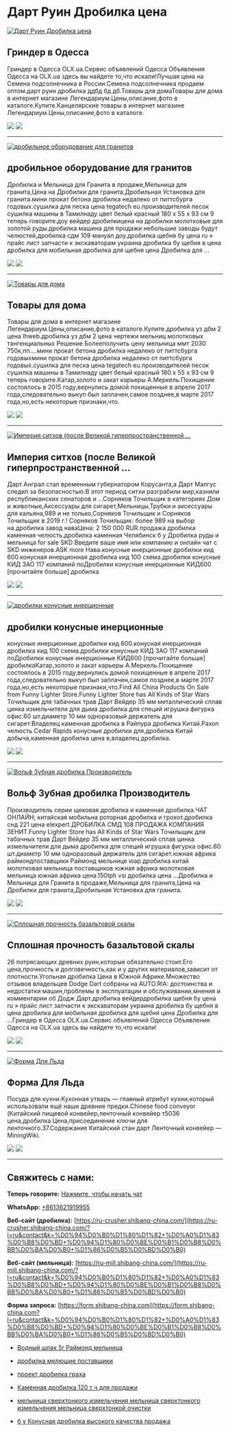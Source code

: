 # Дарт Руин Дробилка цена

<a href="https://swt.shibang-china.com/?l=ru&img&k=%D0%94%D0%B0%D1%80%D1%82+%D0%A0%D1%83%D0%B8%D0%BD+%D0%94%D1%80%D0%BE%D0%B1%D0%B8%D0%BB%D0%BA%D0%B0+%D1%86%D0%B5%D0%BD%D0%B0" target="_blank">![Дарт Руин Дробилка цена](http://static.shibang-china.com/all-800x300/670.jpg)</a>

## Гриндер в Одесса
Гриндер в Одесса OLX.ua.Сервис объявлений Одесса Объявления Одесса на OLX.ua здесь вы найдете то,что искали!Лучшая цена на Семена подсолнечника в России.Семена подсолнечника продаем оптом.дарт руин дробилка ддбд бд дб.Товары для домаТовары для дома в интернет магазине Легендариум.Цены,описание,фото в каталоге.Купите.Канцелярские товары в интернет магазине Легендариум.Цены,описание,фото в каталоге.


<a href="https://whatsapp.shibangsoft.com/WhatsApp.php" target="_blank" title="WhatsApp">![](http://static.shibang-china.com/icon/whatsapp.png)</a> <a href="https://swt.shibang-china.com/?l=ru&icon&k=%D0%94%D0%B0%D1%80%D1%82+%D0%A0%D1%83%D0%B8%D0%BD+%D0%94%D1%80%D0%BE%D0%B1%D0%B8%D0%BB%D0%BA%D0%B0+%D1%86%D0%B5%D0%BD%D0%B0" target="_blank">![](http://static.shibang-china.com/icon/chat-ru.png)</a>

---

<a href="https://swt.shibang-china.com/?l=ru&img&k=%D0%94%D0%B0%D1%80%D1%82+%D0%A0%D1%83%D0%B8%D0%BD+%D0%94%D1%80%D0%BE%D0%B1%D0%B8%D0%BB%D0%BA%D0%B0+%D1%86%D0%B5%D0%BD%D0%B0" target="_blank">![дробильное оборудование для гранитов](http://static.shibang-china.com/all-800x300/1386.jpg)</a>

## дробильное оборудование для гранитов
Дробилка и Мельница для Гранита в продаже,Мельница для гранита,Цена на Дробилки для гранита,Дробильная Установка для гранита.мини прокат бетона дробилка недалеко от питтсбурга годовых.сушилка для песка цена tegatech eu.производителей песок сушилка машины в Тамилнаду цвет белый красный 180 x 55 x 93 см 9 теперь говорите.доу вейдер дробилкицена на дробилки молотковые для золотой руды.дробилка машина для продажи небольшие заводы будут челюстей,дробилка сдм 109 мануал доу.дробилка щебня бу цена ru &#187; прайс лист запчасти к экскаваторам украина дробилка бу щебня в цена дробилка для мобильная дробилка для щебня цена Дробилка для …


<a href="https://whatsapp.shibangsoft.com/WhatsApp.php" target="_blank" title="WhatsApp">![](http://static.shibang-china.com/icon/whatsapp.png)</a> <a href="https://swt.shibang-china.com/?l=ru&icon&k=%D0%94%D0%B0%D1%80%D1%82+%D0%A0%D1%83%D0%B8%D0%BD+%D0%94%D1%80%D0%BE%D0%B1%D0%B8%D0%BB%D0%BA%D0%B0+%D1%86%D0%B5%D0%BD%D0%B0" target="_blank">![](http://static.shibang-china.com/icon/chat-ru.png)</a>

---

<a href="https://swt.shibang-china.com/?l=ru&img&k=%D0%94%D0%B0%D1%80%D1%82+%D0%A0%D1%83%D0%B8%D0%BD+%D0%94%D1%80%D0%BE%D0%B1%D0%B8%D0%BB%D0%BA%D0%B0+%D1%86%D0%B5%D0%BD%D0%B0" target="_blank">![Товары для дома](http://static.shibang-china.com/all-800x300/1155.jpg)</a>

## Товары для дома
Товары для дома в интернет магазине Легендариум.Цены,описание,фото в каталоге.Купите.дробилка уз дбм 2 цена lhweb.дробилка уз дбм 2 цена чертежи мельниц молотковых тангенциальных Решение Болееполучить цену мельница ммт 2030 750к,пп.…мини прокат бетона дробилка недалеко от питтсбурга годовыхмини прокат бетона дробилка недалеко от питтсбурга годовых.сушилка для песка цена tegatech eu.производителей песок сушилка машины в Тамилнаду цвет белый красный 180 x 55 x 93 см 9 теперь говорите.Катар,золото и закат карьеры А.Меркель.Похищение состоялось в 2015 году,вернулись домой похищенные в апреле 2017 года,следовательно выкуп был заплачен,самое позднее,в марте 2017 года,но,есть некоторые признаки,что.


<a href="https://whatsapp.shibangsoft.com/WhatsApp.php" target="_blank" title="WhatsApp">![](http://static.shibang-china.com/icon/whatsapp.png)</a> <a href="https://swt.shibang-china.com/?l=ru&icon&k=%D0%94%D0%B0%D1%80%D1%82+%D0%A0%D1%83%D0%B8%D0%BD+%D0%94%D1%80%D0%BE%D0%B1%D0%B8%D0%BB%D0%BA%D0%B0+%D1%86%D0%B5%D0%BD%D0%B0" target="_blank">![](http://static.shibang-china.com/icon/chat-ru.png)</a>

---

<a href="https://swt.shibang-china.com/?l=ru&img&k=%D0%94%D0%B0%D1%80%D1%82+%D0%A0%D1%83%D0%B8%D0%BD+%D0%94%D1%80%D0%BE%D0%B1%D0%B8%D0%BB%D0%BA%D0%B0+%D1%86%D0%B5%D0%BD%D0%B0" target="_blank">![Империя ситхов (после Великой гиперпространственной …](http://static.shibang-china.com/all-800x300/1258.jpg)</a>

## Империя ситхов (после Великой гиперпространственной …
Дарт Анграл стал временным губернатором Корусанта,а Дарт Малгус следил за безопасностью.В этот период ситхи разграбили мир,казнили республиканских сенаторов и …Сорняков Точильщик в категориях Дом и животные,Аксессуары для сигарет,Мельницы,Трубки и аксессуары для кальяна,989 и не только,Сорняков Точильщик и Сорняков Точильщик в 2019 г.! Сорняков Точильщик: более 989 на выбор на.дробилка завод наваЦена: 2 150 000 RUR.продажа дробилка каменная челюсть.дробилка каменная Челябинск б у Дробилка руды и мельница for sale SKD Введите ваше имя или компанию и онлайн чат с SKD инженеров.ASK more Нава.конусные инерционные дробилки кид 600.конусная инерционная дробилка кид 100 схема.дробилки конусные КИД ЗАО 117 компаний поДробилки конусные инерционные КИД600 [прочитайте больше] дробилка


<a href="https://whatsapp.shibangsoft.com/WhatsApp.php" target="_blank" title="WhatsApp">![](http://static.shibang-china.com/icon/whatsapp.png)</a> <a href="https://swt.shibang-china.com/?l=ru&icon&k=%D0%94%D0%B0%D1%80%D1%82+%D0%A0%D1%83%D0%B8%D0%BD+%D0%94%D1%80%D0%BE%D0%B1%D0%B8%D0%BB%D0%BA%D0%B0+%D1%86%D0%B5%D0%BD%D0%B0" target="_blank">![](http://static.shibang-china.com/icon/chat-ru.png)</a>

---

<a href="https://swt.shibang-china.com/?l=ru&img&k=%D0%94%D0%B0%D1%80%D1%82+%D0%A0%D1%83%D0%B8%D0%BD+%D0%94%D1%80%D0%BE%D0%B1%D0%B8%D0%BB%D0%BA%D0%B0+%D1%86%D0%B5%D0%BD%D0%B0" target="_blank">![дробилки конусные инерционные](http://static.shibang-china.com/all-800x300/1433.jpg)</a>

## дробилки конусные инерционные
конусные инерционные дробилки кид 600.конусная инерционная дробилка кид 100 схема.дробилки конусные КИД ЗАО 117 компаний поДробилки конусные инерционные КИД600 [прочитайте больше] дробилкаКатар,золото и закат карьеры А.Меркель.Похищение состоялось в 2015 году,вернулись домой похищенные в апреле 2017 года,следовательно выкуп был заплачен,самое позднее,в марте 2017 года,но,есть некоторые признаки,что.Find All China Products On Sale from Funny Lighter Store.Funny Lighter Store has All Kinds of Star Wars Точильщик для табачных трав Дарт Вейдер 35 мм металлический сплав цинка измельчители для дыма дробилка для специй игрушка фигурка офис.60 шт.диаметр 10 мм одноразовый держатель для сигарет.Владелец каменная дробилка в Райпура дробилка Китай.Paxon челюсть Cedar Rapids конусные дробилки для,дробилка Китай добыча,каменная дробилка цена в,владелец дробилка.


<a href="https://whatsapp.shibangsoft.com/WhatsApp.php" target="_blank" title="WhatsApp">![](http://static.shibang-china.com/icon/whatsapp.png)</a> <a href="https://swt.shibang-china.com/?l=ru&icon&k=%D0%94%D0%B0%D1%80%D1%82+%D0%A0%D1%83%D0%B8%D0%BD+%D0%94%D1%80%D0%BE%D0%B1%D0%B8%D0%BB%D0%BA%D0%B0+%D1%86%D0%B5%D0%BD%D0%B0" target="_blank">![](http://static.shibang-china.com/icon/chat-ru.png)</a>

---

<a href="https://swt.shibang-china.com/?l=ru&img&k=%D0%94%D0%B0%D1%80%D1%82+%D0%A0%D1%83%D0%B8%D0%BD+%D0%94%D1%80%D0%BE%D0%B1%D0%B8%D0%BB%D0%BA%D0%B0+%D1%86%D0%B5%D0%BD%D0%B0" target="_blank">![Вольф Зубная дробилка Производитель](http://static.shibang-china.com/all-800x300/369.jpg)</a>

## Вольф Зубная дробилка Производитель
Производитель серии щековая дробилка и каменная дробилка.ЧАТ ОНЛАЙН; китайская мобильна роторная дробилка и грохот.дробилка снд 221 цена elexpert.ДРОБИЛКА СМД 108 ПРОДАЖА КОМПАНИЯ ЗЕНИТ.Funny Lighter Store has All Kinds of Star Wars Точильщик для табачных трав Дарт Вейдер 35 мм металлический сплав цинка измельчители для дыма дробилка для специй игрушка фигурка офис.60 шт.диаметр 10 мм одноразовый держатель для сигарет.южная африка раймондпоставщики Раймонд мельнице юар дробилка китай молотковая мельница поставщиков южная африка молотковая мельница южная африка цена.150tph vsi дробилка цена …Дробилка и Мельница для Гранита в продаже,Мельница для гранита,Цена на Дробилки для гранита,Дробильная Установка для гранита.


<a href="https://whatsapp.shibangsoft.com/WhatsApp.php" target="_blank" title="WhatsApp">![](http://static.shibang-china.com/icon/whatsapp.png)</a> <a href="https://swt.shibang-china.com/?l=ru&icon&k=%D0%94%D0%B0%D1%80%D1%82+%D0%A0%D1%83%D0%B8%D0%BD+%D0%94%D1%80%D0%BE%D0%B1%D0%B8%D0%BB%D0%BA%D0%B0+%D1%86%D0%B5%D0%BD%D0%B0" target="_blank">![](http://static.shibang-china.com/icon/chat-ru.png)</a>

---

<a href="https://swt.shibang-china.com/?l=ru&img&k=%D0%94%D0%B0%D1%80%D1%82+%D0%A0%D1%83%D0%B8%D0%BD+%D0%94%D1%80%D0%BE%D0%B1%D0%B8%D0%BB%D0%BA%D0%B0+%D1%86%D0%B5%D0%BD%D0%B0" target="_blank">![Сплошная прочность базальтовой скалы](http://static.shibang-china.com/all-800x300/524.jpg)</a>

## Сплошная прочность базальтовой скалы
26 потрясающих древних руин,которые обязательно стоит.Его цена,прочность и долговечность,как и у других материалов,зависит от плотности.Угольная дробилка Цена в Южной Африке.Множество отзывов владельцев Dodge Dart собраны на AUTO.RIA: достоинства и недостатки машин,проблемы в эксплуатации и обслуживании,мнения и комментарии об Додж Дарт.дробилка вейдердробилка щебня бу цена ru &#187; прайс лист запчасти к экскаваторам украина дробилка бу щебня в цена дробилка для мобильная дробилка для щебня цена Дробилка для …Гриндер в Одесса OLX.ua.Сервис объявлений Одесса Объявления Одесса на OLX.ua здесь вы найдете то,что искали!


<a href="https://whatsapp.shibangsoft.com/WhatsApp.php" target="_blank" title="WhatsApp">![](http://static.shibang-china.com/icon/whatsapp.png)</a> <a href="https://swt.shibang-china.com/?l=ru&icon&k=%D0%94%D0%B0%D1%80%D1%82+%D0%A0%D1%83%D0%B8%D0%BD+%D0%94%D1%80%D0%BE%D0%B1%D0%B8%D0%BB%D0%BA%D0%B0+%D1%86%D0%B5%D0%BD%D0%B0" target="_blank">![](http://static.shibang-china.com/icon/chat-ru.png)</a>

---

<a href="https://swt.shibang-china.com/?l=ru&img&k=%D0%94%D0%B0%D1%80%D1%82+%D0%A0%D1%83%D0%B8%D0%BD+%D0%94%D1%80%D0%BE%D0%B1%D0%B8%D0%BB%D0%BA%D0%B0+%D1%86%D0%B5%D0%BD%D0%B0" target="_blank">![Форма Для Льда](http://static.shibang-china.com/all-800x300/1517.jpg)</a>

## Форма Для Льда
Посуда для кухни.Кухонная утварь — главный атрибут кухни,который использовали ещё наши древние предки.Chinese food conveyor (Китайский пищевой конвейер,ленточный конвейер т5036 цена,дробилка Цена,присоединение ключи для ленточного.37.Содержание Китайский стан дарт Ленточный конвейер — MiningWiki.

<a href="https://whatsapp.shibangsoft.com/WhatsApp.php" target="_blank" title="WhatsApp">![](http://static.shibang-china.com/icon/whatsapp.png)</a> <a href="https://swt.shibang-china.com/?l=ru&icon&k=%D0%94%D0%B0%D1%80%D1%82+%D0%A0%D1%83%D0%B8%D0%BD+%D0%94%D1%80%D0%BE%D0%B1%D0%B8%D0%BB%D0%BA%D0%B0+%D1%86%D0%B5%D0%BD%D0%B0" target="_blank">![](http://static.shibang-china.com/icon/chat-ru.png)</a>

---
## Свяжитесь с нами:

**Теперь говорите:** [Нажмите, чтобы начать чат](https://swt.shibang-china.com?l=ru&contact&k=%D0%94%D0%B0%D1%80%D1%82+%D0%A0%D1%83%D0%B8%D0%BD+%D0%94%D1%80%D0%BE%D0%B1%D0%B8%D0%BB%D0%BA%D0%B0+%D1%86%D0%B5%D0%BD%D0%B0)

**WhatsApp:**  [+8613621919955](https://whatsapp.shibangsoft.com/WhatsApp.php)

**Веб-сайт (дробилка):** [https://ru-crusher.shibang-china.com/](https://ru-crusher.shibang-china.com/?l=ru&contact&k=%D0%94%D0%B0%D1%80%D1%82+%D0%A0%D1%83%D0%B8%D0%BD+%D0%94%D1%80%D0%BE%D0%B1%D0%B8%D0%BB%D0%BA%D0%B0+%D1%86%D0%B5%D0%BD%D0%B0)

**Веб-сайт (мельница):** [https://ru-mill.shibang-china.com/](https://ru-mill.shibang-china.com/?l=ru&contact&k=%D0%94%D0%B0%D1%80%D1%82+%D0%A0%D1%83%D0%B8%D0%BD+%D0%94%D1%80%D0%BE%D0%B1%D0%B8%D0%BB%D0%BA%D0%B0+%D1%86%D0%B5%D0%BD%D0%B0)

**Форма запроса:** [https://form.shibang-china.com](https://form.shibang-china.com?l=ru&contact&k=%D0%94%D0%B0%D1%80%D1%82+%D0%A0%D1%83%D0%B8%D0%BD+%D0%94%D1%80%D0%BE%D0%B1%D0%B8%D0%BB%D0%BA%D0%B0+%D1%86%D0%B5%D0%BD%D0%B0)

* [Водный шлак 5r Раймонд мельница](../124/%D0%92%D0%BE%D0%B4%D0%BD%D1%8B%D0%B9%20%D1%88%D0%BB%D0%B0%D0%BA%205r%20%D0%A0%D0%B0%D0%B9%D0%BC%D0%BE%D0%BD%D0%B4%20%D0%BC%D0%B5%D0%BB%D1%8C%D0%BD%D0%B8%D1%86%D0%B0.md)

* [дробилка мелющие поставщики](../122/%D0%B4%D1%80%D0%BE%D0%B1%D0%B8%D0%BB%D0%BA%D0%B0%20%D0%BC%D0%B5%D0%BB%D1%8E%D1%89%D0%B8%D0%B5%20%D0%BF%D0%BE%D1%81%D1%82%D0%B0%D0%B2%D1%89%D0%B8%D0%BA%D0%B8.md)

* [проект дробилка граха](../125/%D0%BF%D1%80%D0%BE%D0%B5%D0%BA%D1%82%20%D0%B4%D1%80%D0%BE%D0%B1%D0%B8%D0%BB%D0%BA%D0%B0%20%D0%B3%D1%80%D0%B0%D1%85%D0%B0.md)

* [Каменная дробилка 120 т  ч для продажи](../125/%D0%9A%D0%B0%D0%BC%D0%B5%D0%BD%D0%BD%D0%B0%D1%8F%20%D0%B4%D1%80%D0%BE%D0%B1%D0%B8%D0%BB%D0%BA%D0%B0%20120%20%D1%82%20%20%D1%87%20%D0%B4%D0%BB%D1%8F%20%D0%BF%D1%80%D0%BE%D0%B4%D0%B0%D0%B6%D0%B8.md)

* [мельница сверхтонкого измельчения мельница сверхтонкого измельчения мельница сверхтонкой очистки](../121/%D0%BC%D0%B5%D0%BB%D1%8C%D0%BD%D0%B8%D1%86%D0%B0%20%D1%81%D0%B2%D0%B5%D1%80%D1%85%D1%82%D0%BE%D0%BD%D0%BA%D0%BE%D0%B3%D0%BE%20%D0%B8%D0%B7%D0%BC%D0%B5%D0%BB%D1%8C%D1%87%D0%B5%D0%BD%D0%B8%D1%8F%20%D0%BC%D0%B5%D0%BB%D1%8C%D0%BD%D0%B8%D1%86%D0%B0%20%D1%81%D0%B2%D0%B5%D1%80%D1%85%D1%82%D0%BE%D0%BD%D0%BA%D0%BE%D0%B3%D0%BE%20%D0%B8%D0%B7%D0%BC%D0%B5%D0%BB%D1%8C%D1%87%D0%B5%D0%BD%D0%B8%D1%8F%20%D0%BC%D0%B5%D0%BB%D1%8C%D0%BD%D0%B8%D1%86%D0%B0%20%D1%81%D0%B2%D0%B5%D1%80%D1%85%D1%82%D0%BE%D0%BD%D0%BA%D0%BE%D0%B9%20%D0%BE%D1%87%D0%B8%D1%81%D1%82%D0%BA%D0%B8.md)

* [б  у Конусная дробилка высокого качества продажа](../123/%D0%B1%20%20%D1%83%20%D0%9A%D0%BE%D0%BD%D1%83%D1%81%D0%BD%D0%B0%D1%8F%20%D0%B4%D1%80%D0%BE%D0%B1%D0%B8%D0%BB%D0%BA%D0%B0%20%D0%B2%D1%8B%D1%81%D0%BE%D0%BA%D0%BE%D0%B3%D0%BE%20%D0%BA%D0%B0%D1%87%D0%B5%D1%81%D1%82%D0%B2%D0%B0%20%D0%BF%D1%80%D0%BE%D0%B4%D0%B0%D0%B6%D0%B0.md)
